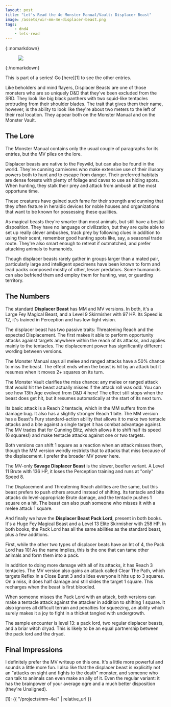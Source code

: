 ```yaml
---
layout: post
title: "Let's Read the 4e Monster Manual/Vault: Displacer Beast"
image: /assets/wir-mm-4e-displacer-beast.png
tags:
    - dnd4
    - lets-read
---
```


{::nomarkdown}
<figure class="left">
  <img src="{{ "/assets/wir-mm-4e-displacer-beast.png" | absolute_url }}"/>
</figure>
{:/nomarkdown}

This is part of a series! Go [here][1] to see the other entries.

Like beholders and mind flayers, Displacer Beasts are one of those monsters who
are so uniquely D&D that they've been excluded from the SRD. They look like big
black panthers with two squid-like tentacles protruding from their shoulder
blades. The trait that gives them their name, however, is the ability to look
like they're about two meters to the left of their real location. They appear
both on the Monster Manual and on the Monster Vault.

## The Lore

The Monster Manual contains only the usual couple of paragraphs for its entries,
but the MV piles on the lore.

Displacer beasts are native to the Feywild, but can also be found in the world.
They're cunning carnivores who make extensive use of their illusory powers both
to hunt and to escape from danger. Their preferred habitats are dense forests
with plenty of foliage and caves to use as hiding spots. When hunting, they
stalk their prey and attack from ambush at the most opportune time.

These creatures have gained such fame for their strength and cunning that they
often feature in heraldic devices for noble houses and organizations that want
to be known for possessing these qualities.

As magical beasts they're smarter than most animals, but still have a bestial
disposition. They have no language or civilization, but they are quite able to
set up really clever ambushes, track prey by following clues in addition to
using their scent, remember good hunting spots like, say, a seasonal trade
route. They're also smart enough to retreat if outmatched, and prefer attacking
animals to humanoids.

Though displacer beasts rarely gather in groups larger than a mated pair,
particularly large and intelligent specimens have been known to form and lead
packs composed mostly of other, lesser predators. Some humanoids can also
befriend them and employ them for hunting, war, or guarding territory.

## The Numbers

The standard **Displacer Beast** has MM and MV versions. In both, it's a Large
Fey Magical Beast, and a Level 9 Skirmisher with 97 HP. Its Speed is 12, it's
trained in Perception and has low-light vision.

The displacer beast has two passive traits: Threatening Reach and the expected
Displacement. The first makes it able to perform opportunity attacks against
targets anywhere within the reach of its attacks, and applies mainly to the
tentacles. The displacement power has significantly different wording between
versions.

The Monster Manual says all melee and ranged attacks have a 50% chance to miss
the beast. The effect ends when the beast is hit by an attack but it resumes
when it moves 2+ squares on its turn.

The Monster Vault clarifies the miss chance: any melee or ranged attack that
would hit the beast actually misses if the attack roll was odd. You can see how
13th Age evolved from D&D 4 here! The effect still stops when the beast does get
hit, but it resumes automatically at the start of its next turn.

Its basic attack is a Reach 2 tentacle, which in the MM suffers from the damage
bug. It also has a slightly stronger Reach 1 bite. The MM version has a Beast's
Fury standard-action ability that allows it to make two tentacle attacks and a
bite against a single target it has combat advantage against. The MV trades that
for Cunning Blitz, which allows it to shift half its speed (6 squares!) and make
tentacle attacks against one or two targets.

Both versions can shift 1 square as a reaction when an attack misses them,
though the MM version weirdly restricts that to attacks that miss because of the
displacement. I prefer the broader MV power here.

The MV-only **Savage Displacer Beast** is the slower, beefier variant. A Level
11 Brute with 136 HP, it loses the Perception training and runs at "only" Speed
8.

The Displacement and Threatening Reach abilities are the same, but this beast
prefers to push others around instead of shifting. Its tentacle and bite attacks
do level-appropriate Brute damage, and the tentacle pushes 1 square on a
hit. The beast can also push someone who misses it with a melee attack 1 square.

And finally we have the **Displacer Beast Pack Lord**, present in both
books. It's a Huge Fey Magical Beast and a Level 13 Elite Skirmisher with 258
HP. In both books, the Pack Lord has all the same abilities as the standard
beast, plus a few additions.

First, while the other two types of displacer beats have an Int of 4, the Pack
Lord has 10! As the name implies, this is the one that can tame other animals
and form them into a pack.

In addition to doing more damage with all of its attacks, it has Reach 3
tentacles. The MV version also gains an attack called Clear The Path, which
targets Reflex in a Close Burst 3 and slides everyone it hits up to 3
squares. On a miss, it does half damage and still slides the target 1
square. This recharges when the beast is first bloodied.

When someone misses the Pack Lord with an attack, both versions can make a
tentacle attack against the attacker in addition to shifting 1 square. It also
ignores all difficult terrain and penalties for squeezing, an ability which
surely makes it a joy to fight in a thicket tangled with undergrowth.

The sample encounter is level 13: a pack lord, two regular displacer beasts, and
a briar witch dryad. This is likely to be an equal partnership between the pack
lord and the dryad.

## Final Impressions

I definitely prefer the MV writeup on this one. It's a little more powerful and
sounds a little more fun. I also like that the displacer beast is explicitly not
an "attacks on sight and fights to the death" monster, and someone who can talk
to animals can even make an ally of it. Even the regular variant: it has the
brainpower of your average ogre and a much better disposition (they're
Unaligned).

[1]: {{ "/projects/mm-4e/" | relative_url }}
